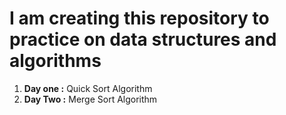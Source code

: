 <h1>I am creating this repository to practice on data structures and algorithms</h1>
<ol>
  <li><b>Day one :</b>  Quick Sort Algorithm</li> 
  <li><b>Day Two :</b>  Merge Sort Algorithm</li>
</ol>
